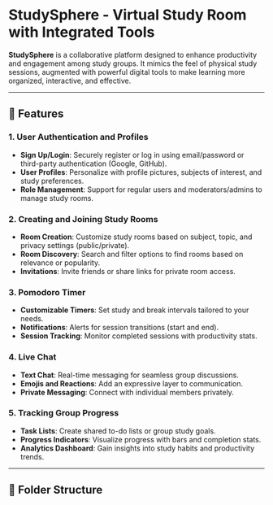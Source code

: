 # StudySphere - Virtual Study Room with Integrated Tools  

**StudySphere** is a collaborative platform designed to enhance productivity and engagement among study groups. It mimics the feel of physical study sessions, augmented with powerful digital tools to make learning more organized, interactive, and effective.  

---

## 🚀 Features  

### 1. User Authentication and Profiles  
- **Sign Up/Login**: Securely register or log in using email/password or third-party authentication (Google, GitHub).  
- **User Profiles**: Personalize with profile pictures, subjects of interest, and study preferences.  
- **Role Management**: Support for regular users and moderators/admins to manage study rooms.  

### 2. Creating and Joining Study Rooms  
- **Room Creation**: Customize study rooms based on subject, topic, and privacy settings (public/private).  
- **Room Discovery**: Search and filter options to find rooms based on relevance or popularity.  
- **Invitations**: Invite friends or share links for private room access.  

### 3. Pomodoro Timer  
- **Customizable Timers**: Set study and break intervals tailored to your needs.  
- **Notifications**: Alerts for session transitions (start and end).  
- **Session Tracking**: Monitor completed sessions with productivity stats.  

### 4. Live Chat  
- **Text Chat**: Real-time messaging for seamless group discussions.  
- **Emojis and Reactions**: Add an expressive layer to communication.  
- **Private Messaging**: Connect with individual members privately.  

### 5. Tracking Group Progress  
- **Task Lists**: Create shared to-do lists or group study goals.  
- **Progress Indicators**: Visualize progress with bars and completion stats.  
- **Analytics Dashboard**: Gain insights into study habits and productivity trends.  

---

## 📂 Folder Structure  

